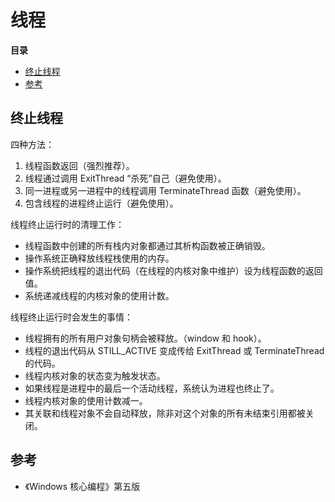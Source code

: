 # 线程

**目录**

<!-- vim-markdown-toc GFM -->
* [终止线程](#终止线程)
* [参考](#参考)

<!-- vim-markdown-toc -->

## 终止线程

四种方法：

1. 线程函数返回（强烈推荐）。
2. 线程通过调用 ExitThread “杀死”自己（避免使用）。
3. 同一进程或另一进程中的线程调用 TerminateThread 函数（避免使用）。
4. 包含线程的进程终止运行（避免使用）。

线程终止运行时的清理工作：

* 线程函数中创建的所有栈内对象都通过其析构函数被正确销毁。
* 操作系统正确释放线程栈使用的内存。
* 操作系统把线程的退出代码（在线程的内核对象中维护）设为线程函数的返回值。
* 系统递减线程的内核对象的使用计数。

线程终止运行时会发生的事情：

* 线程拥有的所有用户对象句柄会被释放。（window 和 hook）。
* 线程的退出代码从 STILL_ACTIVE 变成传给 ExitThread 或 TerminateThread 的代码。
* 线程内核对象的状态变为触发状态。
* 如果线程是进程中的最后一个活动线程，系统认为进程也终止了。
* 线程内核对象的使用计数减一。
* 其关联和线程对象不会自动释放，除非对这个对象的所有未结束引用都被关闭。


## 参考

* 《Windows 核心编程》第五版
